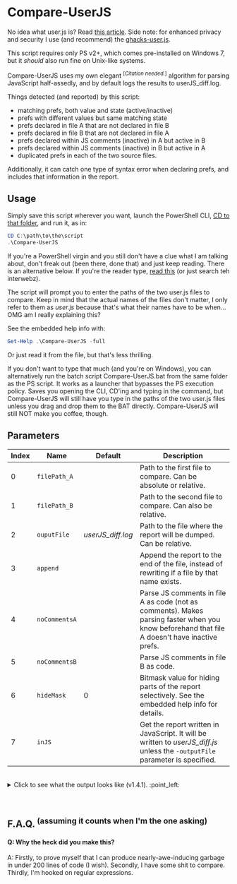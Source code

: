 # Compare-UserJS

No idea what user.js is? Read [this article](https://developer.mozilla.org/en-US/docs/Mozilla/Preferences/A_brief_guide_to_Mozilla_preferences). Side note: for enhanced privacy and security I use (and recommend) the [ghacks-user.js](https://github.com/ghacksuserjs/ghacks-user.js).

This script requires only PS v2+, which comes pre-installed on Windows 7, but it *should* also run fine on Unix-like systems.

Compare-UserJS uses my own elegant <sup>[<i>Citation needed.</i>]</sup>  algorithm for parsing JavaScript half-assedly, and by default logs the results to userJS_diff.log.

Things detected (and reported) by this script:

- matching prefs, both value and state (active/inactive)
- prefs with different values but same matching state
- prefs declared in file A that are not declared in file B
- prefs declared in file B that are not declared in file A
- prefs declared within JS comments (inactive) in A but active in B
- prefs declared within JS comments (inactive) in B but active in A
- duplicated prefs in each of the two source files.

Additionally, it can catch one type of syntax error when declaring prefs, and includes that information in the report.

## Usage

Simply save this script wherever you want, launch the PowerShell CLI, [CD to that folder](https://ss64.com/ps/set-location.html), and run it, as in:

```PowerShell
CD C:\path\to\the\script
.\Compare-UserJS
```

If you're a PowerShell virgin and you still don't have a clue what I am talking about, don't freak out (been there, done that) and just keep reading. There is an alternative below. If you're the reader type, [read this](https://ss64.com/ps/syntax-run.html) (or just search teh interwebz).

The script will prompt you to enter the paths of the two user.js files to compare. Keep in mind that the actual names of the files don't matter, I only refer to them as *user.js* because that's what their names have to be when... OMG am I really explaining this?

See the embedded help info with:

```PowerShell
Get-Help .\Compare-UserJS -full
```

Or just read it from the file, but that's less thrilling.

If you don't want to type that much (and you're on Windows), you can alternatively run the batch script Compare-UserJS.bat from the same folder as the PS script. It works as a launcher that bypasses the PS execution policy. Saves you opening the CLI, CD'ing and typing in the command, but Compare-UserJS will still have you type in the paths of the two user.js files unless you drag and drop them to the BAT directly. Compare-UserJS will still NOT make you coffee, though.

## Parameters

**Index** | **Name** | **Default** | **Description**
--- | --- | --- | ---
0 | `filePath_A` |  | Path to the first file to compare. Can be absolute or relative.
1 | `filePath_B` |  | Path to the second file to compare. Can also be relative.
2 | `ouputFile` | *userJS_diff.log* | Path to the file where the report will be dumped. Can be relative.
3 | `append` |  | Append the report to the end of the file, instead of rewriting if a file by that name exists.
4 | `noCommentsA` |  | Parse JS comments in file A as code (not as comments). Makes parsing faster when you know beforehand that file A doesn't have inactive prefs.
5 | `noCommentsB` |  | Parse JS comments in file B as code.
6 | `hideMask` | 0 | Bitmask value for hiding parts of the report selectively. See the embedded help info for details.
7 | `inJS` |  | Get the report written in JavaScript. It will be written to *userJS_diff.js* unless the `-outputFile` parameter is specified.

<br>
<details><summary> Click to see what the output looks like (v1.4.1). :point_left: </summary><p>

```
:::::::::::: { Compare-UserJS Report } ::::::::::::

(date removed)

  Summary:
  592 unique prefs in ghacks.js
  305 unique prefs in pk.js

  136 matching prefs, both value and state (active/inactive)
   13 prefs with different values but matching state
   78 prefs not declared in ghacks.js
  365 prefs not declared in pk.js
   57 prefs with matching values but inactive in ghacks.js
    4 prefs with matching values but inactive in pk.js
   17 prefs with both mismatching values and states
 ----
  670 combined unique prefs

 Reference: [i] = inactive pref (commented-out)

------------------------------------------------------------------------------
 The following 136 prefs match in both value and state:

    app.shield.optoutstudies.enabled                                  false
    beacon.enabled                                                    false
    breakpad.reportURL                                                ""
    browser.cache.disk.enable                                         false
    browser.cache.disk_cache_ssl                                      false
[i] browser.cache.memory.enable                                       false
    browser.crashReports.unsubmittedCheck.enabled                     false
    browser.display.use_document_fonts                                0
    browser.download.folderList                                       2
    browser.download.useDownloadDir                                   false
    browser.fixup.alternate.enabled                                   false
    browser.fixup.hide_user_pass                                      true
    browser.formfill.enable                                           false
    browser.helperApps.deleteTempFileOnExit                           true
    browser.newtab.preload                                            false
    browser.newtabpage.enabled                                        false
    browser.pagethumbnails.capturing_disabled                         true
    browser.safebrowsing.downloads.remote.enabled                     false
    browser.search.countryCode                                        "US"
    browser.search.geoip.url                                          ""
    browser.search.geoSpecificDefaults                                false
    browser.search.region                                             "US"
    browser.search.suggest.enabled                                    false
    browser.search.update                                             false
    browser.send_pings                                                false
    browser.send_pings.require_same_host                              true
    browser.sessionstore.privacy_level                                2
    browser.shell.checkDefaultBrowser                                 false
    browser.shell.shortcutFavicons                                    false
    browser.ssl_override_behavior                                     1
    browser.tabs.crashReporting.sendReport                            false
    browser.uitour.enabled                                            false
    browser.urlbar.autocomplete.enabled                               false
    browser.urlbar.autoFill                                           false
    browser.urlbar.autoFill.typed                                     false
    browser.urlbar.filter.javascript                                  true
    browser.urlbar.suggest.history                                    false
    browser.urlbar.suggest.searches                                   false
    browser.urlbar.trimURLs                                           false
    datareporting.healthreport.uploadEnabled                          false
    datareporting.policy.dataSubmissionEnabled                        false
    devtools.chrome.enabled                                           false
    devtools.debugger.remote-enabled                                  false

... <snip>

------------------------------------------------------------------------------
 The following 13 prefs have different values, but matching state:

    browser.aboutHomeSnippets.updateUrl                                
        ghacks.js     "data:,"
        pk.js         ""
    extensions.blocklist.url                                           
        ghacks.js     "https://blocklists.settings.services.mozilla.com/v1/blocklist/3/%APP_ID%/%APP_VERSION%/"
        pk.js         "https://blocklist.addons.mozilla.org/blocklist/3/%APP_ID%/%APP_VERSION%/"
[i] general.useragent.override                                         
        ghacks.js     "Mozilla/5.0 (Windows NT 6.1; rv:52.0) Gecko/20100101 Firefox/52.0"
        pk.js         "Mozilla/5.0 (Windows NT 6.1; rv:45.0) Gecko/20100101 Firefox/45.0"
    media.gmp-manager.url                                              
        ghacks.js     "data:text/plain,"
        pk.js         ""
    network.cookie.cookieBehavior                                      
        ghacks.js     2
        pk.js         1
    network.http.referer.spoofSource                                   
        ghacks.js     false
        pk.js         true
    pdfjs.disabled                                                     
        ghacks.js     false
        pk.js         true
    privacy.clearOnShutdown.cookies                                    
        ghacks.js     false
        pk.js         true
    privacy.cpd.cookies                                                
        ghacks.js     false
        pk.js         true
    security.dialog_enable_delay                                       
        ghacks.js     700
        pk.js         1000
    security.password_lifetime                                         
        ghacks.js     5
        pk.js         1
    security.tls.version.min                                           
        ghacks.js     3
        pk.js         1
[i] xpinstall.signatures.required                                      
        ghacks.js     false
        pk.js         true


------------------------------------------------------------------------------
 The following 78 prefs are not declared in ghacks.js:

    browser.download.manager.retention                                0
    browser.formfill.expire_days                                      0
    browser.newtab.url                                                "about:blank"
    browser.newtabpage.activity-stream.feeds.section.topstories       false
    browser.offline-apps.notify                                       true
    browser.startup.homepage_override.buildID                         20100101
    devtools.debugger.force-local                                     true
    dom.mozTCPSocket.enabled                                          false
    media.webspeech.recognition.enable                                false
    network.dns.blockDotOnion                                         true
[i] network.http.keep-alive.timeout                                   15
    network.negotiate-auth.allow-insecure-ntlm-v1                     false
[i] network.negotiate-auth.allow-insecure-ntlm-v1-https               false
    network.protocol-handler.expose.about                             true
    network.protocol-handler.expose.blob                              true
    network.protocol-handler.expose.chrome                            true
    network.protocol-handler.expose.data                              true
    network.protocol-handler.expose.file                              true
    network.protocol-handler.expose.ftp                               true
    network.protocol-handler.expose.http                              true
    network.protocol-handler.expose.https                             true
    network.protocol-handler.expose.javascript                        true
    network.protocol-handler.expose.moz-extension                     true
	
... <snip>

------------------------------------------------------------------------------
 The following 365 prefs are not declared in pk.js:

    _user.js.parrot                                                   "SUCCESS: No no he's not dead, he's, he's restin'!"
    accessibility.force_disabled                                      1
[i] accessibility.typeaheadfind                                       true
    alerts.showFavicons                                               false
    app.normandy.api_url                                              ""
    app.normandy.enabled                                              false
    app.update.service.enabled                                        false
    app.update.silent                                                 false
    app.update.staging.enabled                                        false
[i] browser.backspace_action                                          2
[i] browser.bookmarks.showRecentlyBookmarked                          false
    browser.cache.disk.capacity                                       0
    browser.cache.disk.smart_size.enabled                             false
    browser.cache.disk.smart_size.first_run                           false
    browser.cache.frecency_experiment                                 -1
[i] browser.cache.memory.capacity                                     0
    browser.cache.offline.insecure.enable                             false
    browser.chrome.errorReporter.enabled                              false
    browser.chrome.errorReporter.submitUrl                            ""
[i] browser.chrome.favicons                                           false
[i] browser.chrome.site_icons                                         false
    browser.crashReports.unsubmittedCheck.autoSubmit                  false
    browser.crashReports.unsubmittedCheck.autoSubmit2                 false
[i] browser.ctrlTab.previews                                          true
[i] browser.download.autohideButton                                   false
    browser.download.forbid_open_with                                 true
    browser.download.hide_plugins_without_extensions                  false
    browser.download.manager.addToRecentDocs                          false
    browser.eme.ui.enabled                                            false
[i] browser.formautofill.enabled                                      false
[i] browser.formfill.saveHttpsForms                                   false
[i] browser.fullscreen.animate                                        false
[i] browser.history.allowPopState                                     false
[i] browser.history.allowPushState                                    false
[i] browser.history.allowReplaceState                                 false
    browser.library.activity-stream.enabled                           false
    browser.link.open_newwindow                                       3
    browser.link.open_newwindow.restriction                           0
[i] browser.newtabpage.introShown                                     true
    browser.onboarding.enabled                                        false
    browser.ping-centre.telemetry                                     false
[i] browser.pocket.api                                                ""
[i] browser.pocket.oAuthConsumerKey                                   ""
[i] browser.pocket.site                                               ""
[i] browser.polaris.enabled                                           false
[i] browser.safebrowsing.allowOverride                                false
[i] browser.safebrowsing.appRepURL                                    ""
[i] browser.safebrowsing.downloads.enabled                            false
[i] browser.safebrowsing.downloads.remote.block_dangerous             false
[i] browser.safebrowsing.downloads.remote.block_dangerous_host        false
[i] browser.safebrowsing.downloads.remote.block_potentially_unwanted  false
[i] browser.safebrowsing.downloads.remote.block_uncommon              false
    browser.safebrowsing.downloads.remote.url                         ""
[i] browser.safebrowsing.gethashURL                                   ""
[i] browser.safebrowsing.malware.reportURL                            ""
[i] browser.safebrowsing.provider.google.appRepURL                    ""
[i] browser.safebrowsing.provider.google.gethashURL                   ""
    browser.safebrowsing.provider.google.reportMalwareMistakeURL      ""
	
...<snip>

------------------------------------------------------------------------------
 The following 57 prefs match but are inactive in ghacks.js:

    browser.cache.offline.enable                                      false
    browser.casting.enabled                                           false
    browser.newtabpage.activity-stream.enabled                        false
    browser.newtabpage.enhanced                                       false
    browser.pocket.enabled                                            false
    browser.privatebrowsing.autostart                                 true
    browser.selfsupport.url                                           ""
    camera.control.face_detection.enabled                             false
    clipboard.autocopy                                                false
    datareporting.healthreport.service.enabled                        false
    device.sensors.enabled                                            false
    devtools.webide.autoinstallFxdtAdapters                           false
    dom.archivereader.enabled                                         false
    dom.battery.enabled                                               false
    dom.enable_performance                                            false
    dom.enable_resource_timing                                        false
    dom.enable_user_timing                                            false
    dom.flyweb.enabled                                                false
    dom.gamepad.enabled                                               false
    dom.maxHardwareConcurrency                                        2
    dom.netinfo.enabled                                               false
    dom.network.enabled                                               false
    dom.telephony.enabled                                             false
    dom.vr.enabled                                                    false
    dom.workers.enabled                                               false
    experiments.enabled                                               false
    experiments.manifest.uri                                          ""
    experiments.supported                                             false
    extensions.shield-recipe-client.enabled                           false
    general.buildID.override                                          20100101
    geo.enabled                                                       false
    intl.locale.matchOS                                               false
    loop.logDomains                                                   false
    media.video_stats.enabled                                         false
    media.webspeech.synth.enabled                                     false
    network.jar.open-unsafe-types                                     false
    network.manage-offline-status                                     false
    places.history.enabled                                            false
    privacy.clearOnShutdown.openWindows                               true
    privacy.cpd.downloads                                             true
    privacy.trackingprotection.enabled                                true
    privacy.trackingprotection.pbmode.enabled                         true
    privacy.userContext.enabled                                       true
    security.ssl3.dhe_rsa_aes_128_sha                                 false
    security.ssl3.dhe_rsa_aes_256_sha                                 false
    security.ssl3.ecdhe_ecdsa_aes_128_sha                             false
    security.ssl3.ecdhe_ecdsa_rc4_128_sha                             false
    security.ssl3.ecdhe_rsa_aes_128_sha                               false
    security.ssl3.ecdhe_rsa_rc4_128_sha                               false
    security.ssl3.rsa_des_ede3_sha                                    false
    security.ssl3.rsa_rc4_128_md5                                     false
    security.ssl3.rsa_rc4_128_sha                                     false
    security.tls.unrestricted_rc4_fallback                            false
    security.xpconnect.plugin.unrestricted                            false
    signon.rememberSignons                                            false
    svg.disabled                                                      true
    webgl.enable-debug-renderer-info                                  false


------------------------------------------------------------------------------
 The following 4 prefs match but are inactive in pk.js:

    dom.disable_beforeunload                                          true
    media.gmp-provider.enabled                                        false
    pdfjs.enableWebGL                                                 false
    privacy.donottrackheader.enabled                                  true


------------------------------------------------------------------------------
 The following 17 prefs have both mismatching values and states:

    app.update.auto                                                    
        ghacks.js     false
[i]     pk.js         true
    app.update.enabled                                                 
[i]     ghacks.js     false
        pk.js         true
    browser.bookmarks.max_backups                                      
[i]     ghacks.js     2
        pk.js         0
    browser.newtabpage.directory.ping                                  
[i]     ghacks.js     "data:text/plain,"
        pk.js         ""
    browser.newtabpage.directory.source                                
[i]     ghacks.js     "data:text/plain,"
        pk.js         "data:text/plain,{}"
    browser.safebrowsing.blockedURIs.enabled                           
[i]     ghacks.js     false
        pk.js         true
    browser.safebrowsing.enabled                                       
[i]     ghacks.js     false
        pk.js         true
    browser.safebrowsing.malware.enabled                               
[i]     ghacks.js     false
        pk.js         true
    browser.safebrowsing.phishing.enabled                              
[i]     ghacks.js     false
        pk.js         true
    extensions.update.enabled                                          
[i]     ghacks.js     false
        pk.js         true
    geo.wifi.logging.enabled                                           
[i]     ghacks.js     true
        pk.js         false
    network.cookie.lifetimePolicy                                      
[i]     ghacks.js     0
        pk.js         2
    network.http.referer.XOriginPolicy                                 
        ghacks.js     1
[i]     pk.js         2
    plugins.update.notifyUser                                          
[i]     ghacks.js     false
        pk.js         true
    security.ssl3.rsa_aes_128_sha                                      
[i]     ghacks.js     false
        pk.js         true
    security.ssl3.rsa_aes_256_sha                                      
[i]     ghacks.js     false
        pk.js         true
    signon.storeWhenAutocompleteOff                                    
        ghacks.js     true
[i]     pk.js         false


```

</p></details>
<br><br>

## F.A.Q. <sup>(assuming it counts when I'm the one asking)</sup>

#### Q: Why the heck did you make this?
A: Firstly, to prove myself that I can produce nearly-awe-inducing garbage in under 200 lines of code (I wish). Secondly, I have some shit to compare. Thirdly, I'm hooked on regular expressions.
